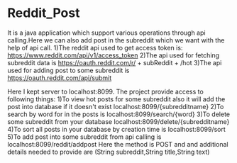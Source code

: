 # Reddit_Post
It is a java application which support various operations through api calling.Here we can also add post in the subreddit which we want with the help of api call.
1)The reddit api used to get access token is:
https://www.reddit.com/api/v1/access_token
2)The api used for fetching subreddit data is 
https://oauth.reddit.com/r/ + subReddit + /hot
3)The api used for adding post to some subreddit is
https://oauth.reddit.com/api/submit

Here I kept server to localhost:8099.
The project provide access to following things:
1)To view hot posts for some subreddit also it will add the post into database if it doesn't exist
localhost:8099/{subredditname}
2)To search by word for in the posts is
localhost:8099/search/{word}
3)To delete some subreddit from your database
localhost:8099/delete/{subredditname}
4)To sort all posts in your database by creation time is
localhost:8099/sort
5)To add post into some subreddit from api calling is
localhost:8099/reddit/addpost
Here the method is POST and and additional details needed to provide are (String subreddit,String title,String text)
